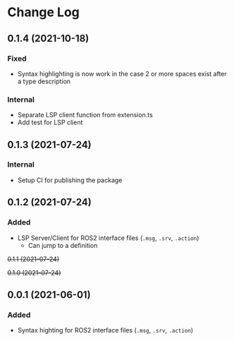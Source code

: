 # Change Log

## 0.1.4 (2021-10-18)
### Fixed
- Syntax highlighting is now work in the case 2 or more spaces exist after a type description

### Internal
- Separate LSP client function from extension.ts
- Add test for LSP client

## 0.1.3 (2021-07-24)
### Internal
- Setup CI for publishing the package

## 0.1.2 (2021-07-24)
### Added
- LSP Server/Client for ROS2 interface files (`.msg`, `.srv`, `.action`)
  - Can jump to a definition

~~0.1.1 (2021-07-24)~~

~~0.1.0 (2021-07-24)~~

## 0.0.1 (2021-06-01)
### Added
- Syntax highting for ROS2 interface files (`.msg`, `.srv`, `.action`)
